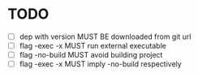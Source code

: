 # TODO

- [ ] dep with version MUST BE downloaded from git url
- [ ] flag -exec -x MUST run external executable
- [ ] flag -no-build MUST avoid building project
- [ ] flag -exec -x MUST imply -no-build respectively
